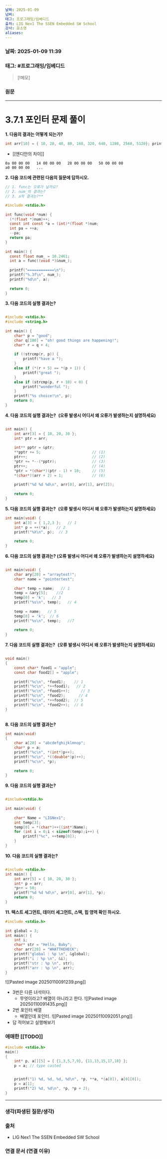 ```yaml
---
날짜: 2025-01-09
넘버: 
태그: 프로그래밍/임베디드
출처: LIG Nex1 The SSEN Embedded SW School
강사: 윤소영
aliases:
---
```

### 날짜:  2025-01-09 11:39

### 태그: #프로그래밍/임베디드

>[!메모]
>

### 원문
---
# 3.7.1 포인터 문제 풀이

**1. 다음의 결과는 어떻게 되는가?**  
```c
int arr[10] = { 10, 20, 40, 80, 160, 320, 640, 1280, 2560, 5120}; printf("%d\n", *(int *)(((unsigned char *)((long long *)((char *)(arr + (int)5.5) - 1) - 2) + 1)));
```
- [[엔디안의 차이]]
```
0a 00 00 00   14 00 00 00   28 00 00 00   50 00 00 00
a0 00 00 00   ...
```

**2. 다음 코드에 관련된 다음의 질문에 답하시오.**
```c
// 1. func는 오류가 날까요?  
// 2. num_의 결과는?  
// 3. a의 결과는?**

#include <stdio.h>  
  
int func(void *num) {  
  (*(float *)num)++;  
  const int const *a = (int)*(float *)num;  
  int pa = ++a;  
  --pa;  
  return pa;  
}  
  
int main() {  
  const float num_ = 10.2461;  
  int a = func((void *)&num_);  
  
  printf("============\n");  
  printf("%.3f\n", num_);  
  printf("%d\n", a);  
  
  return 0;  
}  
```

**3. 다음 코드의 실행 결과는?**
```c

#include <stdio.h>  
#include <string.h>  
  
int main() {  
    char* p = "good";  
    char q[100] = "oh! good things are happening!";  
    char* r = q + 4;  
  
    if (!strcmp(r, p)) {  
        printf("have a ");  
    }  
    else if (*(r + 5) == *(p + 1)) {  
        printf("great ");  
    }  
    else if (strcmp(p, r + 10) < 0) {  
        printf("wonderful ");  
    }  
    printf("%s choice!\n", p);  
    return 0;  
}
```

**4. 다음 코드의 실행 결과는?**  **(오류 발생시 어디서 왜 오류가 발생하는지 설명하세요)**
```c

int main() {  
    int arr[3] = { 10, 20, 30 };  
    int* ptr = arr;  
  
    int** pptr = &ptr;  
    **pptr += 5;                       // (1)  
    ptr++;                             // (2)  
    *ptr += *--(*pptr);                // (3)  
    ptr++;                             // (4)  
    *ptr = *(char*)(ptr - 1) + 10;     // (5)  
    *(char*)(arr + 2) = 1;             // (6)  
  
    printf("%d %d %d\n", arr[0], arr[1], arr[2]);  
  
    return 0;  
}
```

**5. 다음 코드의 실행 결과는?**  **(오류 발생시 어디서 왜 오류가 발생하는지 설명하세요)**
```c
int main(void) {  
    int a[3] = { 1,2,3 };   // 1     
    int* p = ++(*a);   // 2  
    printf("%X\n", p);  // 3  
  
    return 0;  
}  
```

**6. 다음 코드의 실행 결과는? (오류 발생시 어디서 왜 오류가 발생하는지 설명하세요)**
```c

int main(void) {  
    char ary[20] = "arraytest!";  
    char* name = "pointertest";  
     
    char* temp = name;   // 1  
    temp = &ary[5];    //2  
    temp[0] = 'k';   // 3  
    printf("%s\n", temp);   // 4  
     
    temp = name;   // 5  
    temp[0] = 'k';  // 6  
    printf("%s\n", temp);   //7  
  
    return 0;  
}  
```
  

**7. 다음 코드의 실행 결과는?**  **(오류 발생시 어디서 왜 오류가 발생하는지 설명하세요)**
```c

void main()  
{  
    const char* food1 = "apple";  
    const char food2[] = "apple";  
  
    printf("%c\n", *food1);    // 1  
    printf("%c\n", *++food1);   // 2  
    printf("%c\n", *food1++);     // 3  
    printf("%c\n", *food2);      // 4  
    printf("%c\n", *++food2);  // 5  
    printf("%c\n", *food2++);  // 6  
}  
  
```

**8. 다음 코드의 실행 결과는?**  
```c
int main(void)  
{  
    char a[20] = "abcdefghijklmnop";  
    char* p = a;  
    printf("%c\n", *(int*)p++);  
    printf("%c\n", *((double*)p)++);  
    printf("%c\n", *p);  
  
    return 0;  
}
```

**9. 다음 코드의 실행 결과는?**
```c

#include<stdio.h>  
  
int main(void) {  
  
    char* Name = "LIGNex1";  
    int temp[3];  
    temp[0] = *(char*)++((int*)Name);  
    for (int i = 0;i < sizeof(temp);i++) {  
        printf("%c", ++temp[0]);  
    }  
} 
```

**10. 다음 코드의 실행 결과는?**
```c

#include <stdio.h>  
int main() {  
    int arr[5] = { 10, 20, 30 };  
    int* p = arr;  
    *p++ = 50;  
    printf("%d %d %d\n", arr[0], arr[1], *p);  
    return 0;  
}  
```

**11. 텍스트 세그먼트, 데이터 세그먼트, 스택, 힙 영역 확인 하시오.**
```c
#include <stdio.h>  
  
int global = 3;  
int main() {  
    int i;  
    char* str = "Hello, Baby";  
    char arr[20] = "WHATTHEHECK";  
    printf("global : %p \n", &global);  
    printf("i : %p \n", &i);  
    printf("str : %p \n", str);  
    printf("arr : %p \n", arr);  
}
```


![[Pasted image 20250110091239.png]]
- 3번은 다른 녀석이다.
	- 무엇이라고? 배열이 아니라고 한다.
![[Pasted image 20250110091435.png]]
- 2번 포인터 배열
	- 배열인데 포인터.
![[Pasted image 20250110092051.png]]
- 답 적어보고 실행해보기

### 애매한 [[TODO]]
```c hl:5
#include <stdio.h>
main()
{
    int* p, a[][5] = { {1,3,5,7,9}, {11,13,15,17,18} };
    p = a; // type casted


    printf("1) %d, %d, %d, %d\n", *p, **a, *(a[0]), a[0][0]);
    p = a[1];
    printf("2) %d, %d\n", *p, *p + 2);
}
```


---
### 생각(파생된 질문/생각)

### 출처
- LIG Nex1 The SSEN Embedded SW School

### 연결 문서 (연결 이유)
